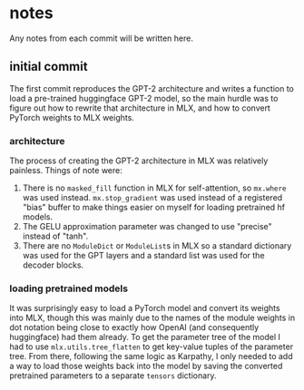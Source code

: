 # notes

Any notes from each commit will be written here.

## initial commit

The first commit reproduces the GPT-2 architecture and writes a function to load a pre-trained huggingface GPT-2 model, so the main hurdle was to figure out how to rewrite that architecture in MLX, and how to convert PyTorch weights to MLX weights.

### architecture

The process of creating the GPT-2 architecture in MLX was relatively painless. Things of note were:
1. There is no `masked_fill` function in MLX for self-attention, so `mx.where` was used instead. `mx.stop_gradient` was used instead of a registered "bias" buffer to make things easier on myself for loading pretrained hf models.
2. The GELU approximation parameter was changed to use "precise" instead of "tanh".
3. There are no `ModuleDict` or `ModuleList`s in MLX so a standard dictionary was used for the GPT layers and a standard list was used for the decoder blocks.

### loading pretrained models

It was surprisingly easy to load a PyTorch model and convert its weights into MLX, though this was mainly due to the names of the module weights in dot notation being close to exactly how OpenAI (and consequently huggingface) had them already. To get the parameter tree of the model I had to use `mlx.utils.tree_flatten` to get key-value tuples of the parameter tree. From there, following the same logic as Karpathy, I only needed to add a way to load those weights back into the model by saving the converted pretrained parameters to a separate `tensors` dictionary.